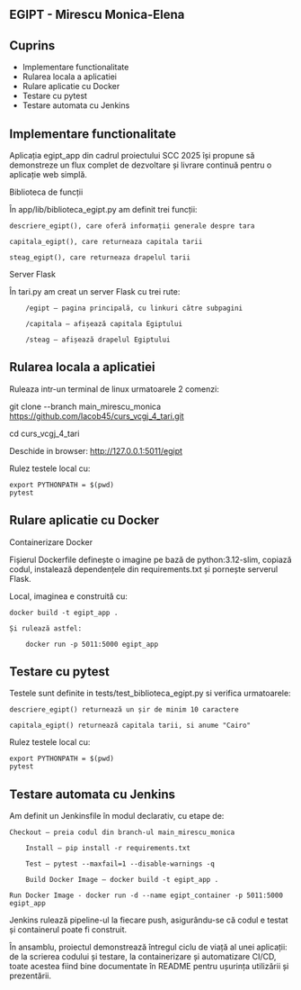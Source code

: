 ## EGIPT - Mirescu Monica-Elena

## Cuprins

- Implementare functionalitate
- Rularea locala a aplicatiei
- Rulare aplicatie cu Docker
- Testare cu pytest
- Testare automata cu Jenkins
  


## Implementare functionalitate

Aplicația egipt_app din cadrul proiectului SCC 2025 își propune să demonstreze un flux complet de dezvoltare și livrare continuă pentru o aplicație web simplă. 

 
 Biblioteca de funcții

În app/lib/biblioteca_egipt.py am definit trei funcții:
	
 	descriere_egipt(), care oferă informații generale despre tara
  
  	capitala_egipt(), care returneaza capitala tarii
   
   	steag_egipt(), care returneaza drapelul tarii

	    
 Server Flask

În tari.py am creat un server Flask cu trei rute:

        /egipt – pagina principală, cu linkuri către subpagini

        /capitala – afișează capitala Egiptului

        /steag – afișează drapelul Egiptului



## Rularea locala a aplicatiei

Ruleaza intr-un terminal de linux urmatoarele 2 comenzi:

git clone --branch main_mirescu_monica https://github.com/Iacob45/curs_vcgj_4_tari.git

cd curs_vcgj_4_tari

Deschide in browser: http://127.0.0.1:5011/egipt
     		

Rulez testele local cu:

    export PYTHONPATH = $(pwd) 
    pytest



## Rulare aplicatie cu Docker

  Containerizare Docker

Fișierul Dockerfile definește o imagine pe bază de python:3.12-slim, copiază codul, instalează dependențele din requirements.txt și pornește serverul Flask.

Local, imaginea e construită cu:

	docker build -t egipt_app .

	Și rulează astfel:

    	docker run -p 5011:5000 egipt_app



## Testare cu pytest
	
 Testele sunt definite in tests/test_biblioteca_egipt.py si verifica urmatoarele:

  	descriere_egipt() returnează un șir de minim 10 caractere

	capitala_egipt() returnează capitala tarii, si anume "Cairo"

Rulez testele local cu:

    export PYTHONPATH = $(pwd) 
    pytest



## Testare automata cu Jenkins

Am definit un Jenkinsfile în modul declarativ, cu etape de:

	Checkout – preia codul din branch-ul main_mirescu_monica

        Install – pip install -r requirements.txt

        Test – pytest --maxfail=1 --disable-warnings -q

        Build Docker Image – docker build -t egipt_app .

 	Run Docker Image - docker run -d --name egipt_container -p 5011:5000 egipt_app

Jenkins rulează pipeline-ul la fiecare push, asigurându-se că codul e testat și containerul poate fi construit.



În ansamblu, proiectul demonstrează întregul ciclu de viață al unei aplicații: de la scrierea codului și testare, la containerizare și automatizare CI/CD, toate acestea fiind bine documentate în README pentru ușurința utilizării și prezentării.

